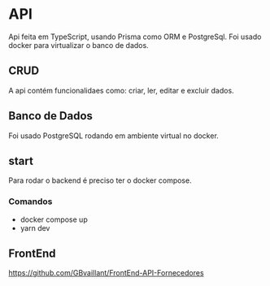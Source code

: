 # API
Api feita em TypeScript, usando Prisma como ORM e PostgreSql. Foi usado docker para virtualizar o banco de dados.

## CRUD
A api contém funcionalidaes como: criar, ler, editar e excluir dados.

## Banco de Dados
Foi usado PostgreSQL rodando em ambiente virtual no docker.

## start
Para rodar o backend é preciso ter o docker compose.
### Comandos
+ docker compose up
+ yarn dev

## FrontEnd
https://github.com/GBvaillant/FrontEnd-API-Fornecedores
